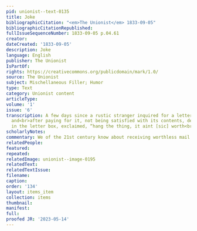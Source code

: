 ```yaml
---
pid: unionist--text-0135
title: Joke
bibliographicCitation: "<em>The Unionist</em> 1833-09-05"
bibliographicCitationRepublished: 
fullIssueSequenceNumber: 1833-09-05 p.04.61
creator: 
dateCreated: '1833-09-05'
description: Joke
language: English
publisher: The Unionist
IsPartOf: 
rights: https://creativecommons.org/publicdomain/mark/1.0/
source: The Unionist
subject: Mischellaneous Filler; Humor
type: Text
category: Unionist content
articleType: 
volume: '1'
issue: '6'
transcription: A few days since a rustic stranger inquired for a letter at the post-office,
  and<br>after paying for it, not being satisfied with its contents, deliberately<br>deposited
  in the letter box, exclaimed, “hang the thing, it aint [sic] worth<br>paying for.”<br>
scholarlyNotes: 
commentary: We of the 21st century know about receiving worthless mail!
relatedPeople: 
featured: 
repeated: 
relatedImage: unionist--image-0195
relatedText: 
relatedTextIssue: 
filename: 
caption: 
order: '134'
layout: items_item
collection: items
thumbnail: 
manifest: 
full: 
proofed JR: '2023-05-14'
---
```

